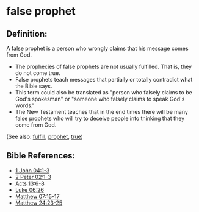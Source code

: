 # false prophet #

## Definition: ##

A false prophet is a person who wrongly claims that his message comes from God.

* The prophecies of false prophets are not usually fulfilled. That is, they do not come true.
* False prophets teach messages that partially or totally contradict what the Bible says.
* This term could also be translated as "person who falsely claims to be God's spokesman" or "someone who falsely claims to speak God's words."
* The New Testament teaches that in the end times there will be many false prophets who will try to deceive people into thinking that they come from God.

(See also: [fulfill](../kt/fulfill.md), [prophet](../kt/prophet.md), [true](../kt/true.md))

## Bible References: ##

* [1 John 04:1-3](https://door43.org/en/bible/notes/1jn/04/01)
* [2 Peter 02:1-3](https://door43.org/en/bible/notes/2pe/02/01)
* [Acts 13:6-8](https://door43.org/en/bible/notes/act/13/06)
* [Luke 06:26](https://door43.org/en/bible/notes/luk/06/26)
* [Matthew 07:15-17](https://door43.org/en/bible/notes/mat/07/15)
* [Matthew 24:23-25](https://door43.org/en/bible/notes/mat/24/23)

